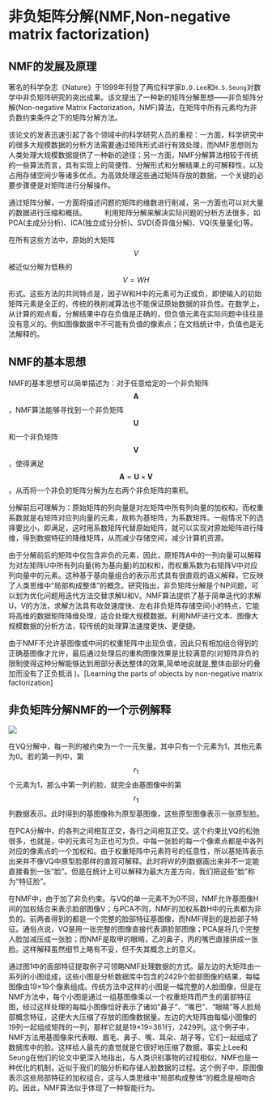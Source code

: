 # 非负矩阵分解(NMF,Non-negative matrix factorization)

## NMF的发展及原理

著名的科学杂志《Nature》于1999年刊登了两位科学家`D.D.Lee`和`H.S.Seung`对数学中非负矩阵研究的突出成果。该文提出了一种新的矩阵分解思想——非负矩阵分解(Non-negative Matrix Factorization，NMF)算法，在矩阵中所有元素均为非负数约束条件之下的矩阵分解方法。

该论文的发表迅速引起了各个领域中的科学研究人员的重视：一方面，科学研究中的很多大规模数据的分析方法需要通过矩阵形式进行有效处理，而NMF思想则为人类处理大规模数据提供了一种新的途径；另一方面，NMF分解算法相较于传统的一些算法而言，具有实现上的简便性、分解形式和分解结果上的可解释性，以及占用存储空间少等诸多优点。为高效处理这些通过矩阵存放的数据，一个关键的必要步骤便是对矩阵进行分解操作。

通过矩阵分解，一方面将描述问题的矩阵的维数进行削减，另一方面也可以对大量的数据进行压缩和概括。
　　
利用矩阵分解来解决实际问题的分析方法很多，如PCA(主成分分析)、ICA(独立成分分析)、SVD(奇异值分解)、VQ(矢量量化)等。

在所有这些方法中，原始的大矩阵$$V$$被近似分解为低秩的$$V=WH$$形式。这些方法的共同特点是，因子W和H中的元素可为正或负，即使输入的初始矩阵元素是全正的，传统的秩削减算法也不能保证原始数据的非负性。在数学上，从计算的观点看，分解结果中存在负值是正确的，但负值元素在实际问题中往往是没有意义的。例如图像数据中不可能有负值的像素点；在文档统计中，负值也是无法解释的。

## NMF的基本思想

NMF的基本思想可以简单描述为：对于任意给定的一个非负矩阵$$\mathbf{A}$$，NMF算法能够寻找到一个非负矩阵$$\mathbf{U}$$和一个非负矩阵$$\mathbf{V}$$，使得满足$$\mathbf{A}=\mathbf{U}\times\mathbf{V}$$，从而将一个非负的矩阵分解为左右两个非负矩阵的乘积。

分解前后可理解为：原始矩阵的列向量是对左矩阵中所有列向量的加权和，而权重系数就是右矩阵对应列向量的元素，故称为基矩阵，为系数矩阵。一般情况下的选择要比小，即满足，这时用系数矩阵代替原始矩阵，就可以实现对原始矩阵进行降维，得到数据特征的降维矩阵，从而减少存储空间，减少计算机资源。

由于分解前后的矩阵中仅包含非负的元素，因此，原矩阵A中的一列向量可以解释为对左矩阵U中所有列向量(称为基向量)的加权和，而权重系数为右矩阵V中对应列向量中的元素。这种基于基向量组合的表示形式具有很直观的语义解释，它反映了人类思维中“局部构成整体”的概念。研究指出，非负矩阵分解是个NP问题，可以划为优化问题用迭代方法交替求解U和V。NMF算法提供了基于简单迭代的求解U，V的方法，求解方法具有收敛速度快、左右非负矩阵存储空间小的特点，它能将高维的数据矩阵降维处理，适合处理大规模数据。利用NMF进行文本、图像大规模数据的分析方法，较传统的处理算法速度更快、更便捷。

由于NMF不允许基图像或中间的权重矩阵中出现负值，因此只有相加组合得到的正确基图像才允许，最后通过处理后的重构图像效果是比较满意的(对矩阵非负的限制使得这种分解能够达到用部分表达整体的效果,简单地说就是,整体由部分的叠加而没有了正负抵消 )。[Learning the parts of objects by non-negative matrix factorization]

## 非负矩阵分解NMF的一个示例解释

![](https://pic3.zhimg.com/56079895270388df370b8643f3537dee_r.jpg)

在VQ分解中，每一列的被约束为一个一元矢量。其中只有一个元素为1，其他元素为0。若的第一列中，第$$r_1$$个元素为1，那么中第一列的脸，就完全由基图像中的第$$r_1$$列数据表示。此时得到的基图像称为原型基图像，这些原型图像表示一张原型脸。

在PCA分解中，的各列之间相互正交，各行之间相互正交。这个约束比VQ的松弛很多，也就是，中的元素可为正也可为负。中每一张脸的每一个像素点都是中各列对应的像素点的一个加权和。由于权重矩阵中元素符号的任意性，所以基矩阵表示出来并不像VQ中原型脸那样的直观可解释。此时将W的列数据画出来并不一定能直接看到一张“脸”。但是在统计上可以解释为最大方差方向，我们把这些“脸”称为“特征脸”。

在NMF中，由于加了非负约束。与VQ的单一元素不为0不同，NMF允许基图像H间的加权结合来表示脸部图像V；与PCA不同，NMF的加权系数H中的元素都为非负的。前两者得到的都是一个完整的脸部特征基图像，而NMF得到的是脸部子特征。通俗点说，VQ是用一张完整的图像直接代表源脸部图像；PCA是将几个完整人脸加减压成一张脸；而NMF是取甲的眼睛，乙的鼻子，丙的嘴巴直接拼成一张脸。这样解释虽然细节上略有不妥，但不失其概念上的意义。

通过图1中的面部特征提取例子可领略NMF处理数据的方式。最左边的大矩阵由一系列的小图组成，这些小图是分析数据库中包含的2429个脸部图像的结果，每幅图像由19×19个像素组成。传统方法中这样的小图是一幅完整的人脸图像，但是在NMF方法中，每个小图是通过一组基图像乘以一个权重矩阵而产生的面部特征图，经过这样处理的每幅小图像恰好表示了诸如“鼻子”、“嘴巴”、“眼睛”等人脸局部概念特征，这便大大压缩了存放的图像数据量。左边的大矩阵由每幅小图像的19列一起组成矩阵的一列，那样它就是19×19=361行，2429列。这个例子中，NMF方法用基图像来代表眼、眉毛、鼻子、嘴、耳朵、胡子等，它们一起组成了数据库中的脸。这样给人最先的直觉就是它很好地压缩了数据。事实上Lee和Seung在他们的论文中更深入地指出，与人类识别事物的过程相似，NMF也是一种优化的机制，近似于我们的脑分析和存储人脸数据的过程。这个例子中，原图像表示这些局部特征的加权组合，这与人类思维中“局部构成整体”的概念是相吻合的。因此，NMF算法似乎体现了一种智能行为。

